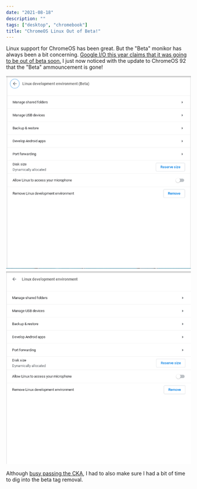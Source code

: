 ```yaml
---
date: "2021-08-18"
description: ""
tags: ["desktop", "chromebook"]
title: "ChromeOS Linux Out of Beta!"
---
```


Linux support for ChromeOS has been great.  But the "Beta" monikor has always been a bit concerning.  [Google I/O this year claims that it was going to be out of beta soon.](https://www.androidpolice.com/2021/05/21/linux-on-chrome-os-is-finally-out-of-beta-three-years-later/)  I just now noticed with the update to ChromeOS 92 that the "Beta" ammouncement is gone!

![ChromeOS - Beta](chromeos-linux-beta.png)
![ChromeOS - Not In Beta](chromeos-linux-nobeta.png)

Although [busy passing the CKA](../2021-08-15-cka.md), I had to also make sure I had a bit of time to dig into the beta tag removal.